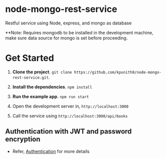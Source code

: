 # node-mongo-rest-service
Restful service using Node, express, and mongo as database

**Note: Requires mongodb to be installed in the development machine, make sure data source for mongo is set before proceeding.

# Get Started
1. **Clone the project**. `git clone https://github.com/kpunith8/node-mongo-rest-service.git`.

2. **Install the dependencies**. `npm install`

3. **Run the example app**. `npm run start`

4. Open the development server in, `http://localhost:3000`

5. Call the service using `http://localhost:3000/api/books`

## Authentication with JWT and password encryption

- Refer, [Authentication](./auth/README.md) for more details

